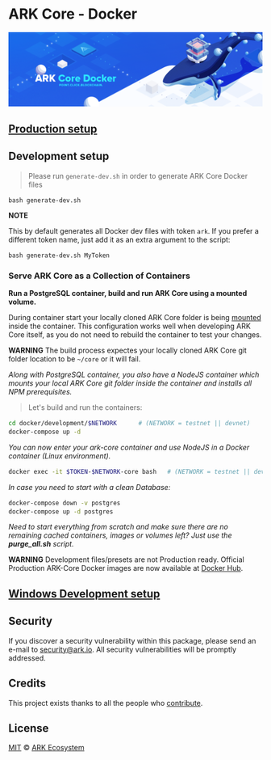 # ARK Core - Docker

<p align="center">
    <img src="https://github.com/ARKEcosystem/core-docker/blob/master/banner.png" />
</p>

## [Production setup](production/README.md)

## Development setup

> Please run `generate-dev.sh` in order to generate ARK Core Docker files

```
bash generate-dev.sh
```

**NOTE**

This by default generates all Docker dev files with token `ark`. If you prefer a different token name, just add it as an extra argument to the script:

```
bash generate-dev.sh MyToken
```
### Serve ARK Core as a Collection of Containers

**Run a PostgreSQL container, build and run ARK Core using a mounted volume.**

During container start your locally cloned ARK Core folder is being [mounted](https://docs.docker.com/storage/volumes/) inside the container. This configuration works well when developing ARK Core itself, as you do not need to rebuild the container to test your changes.

**WARNING**
The build process expectes your locally cloned ARK Core git folder location to be `~/core` or it will fail.

_Along with PostgreSQL container, you also have a NodeJS container which mounts your local ARK Core git folder inside the container and installs all NPM prerequisites._

> Let's build and run the containers:

```bash
cd docker/development/$NETWORK      # (NETWORK = testnet || devnet)
docker-compose up -d
```

_You can now enter your ark-core container and use NodeJS in a Docker container (Linux environment)._

```bash
docker exec -it $TOKEN-$NETWORK-core bash   # (NETWORK = testnet || devnet, default TOKEN is `ark`)
```

_In case you need to start with a clean Database:_

```bash
docker-compose down -v postgres
docker-compose up -d postgres
```

_Need to start everything from scratch and make sure there are no remaining cached containers, images or volumes left? Just use the **purge_all.sh** script._

**WARNING**
Development files/presets are not Production ready. Official Production ARK-Core Docker images are now available at [Docker Hub](https://hub.docker.com/r/arkecosystem/core).

## [Windows Development setup](windows/README.md)

## Security

If you discover a security vulnerability within this package, please send an e-mail to security@ark.io. All security vulnerabilities will be promptly addressed.

## Credits

This project exists thanks to all the people who [contribute](../../contributors).

## License

[MIT](LICENSE) © [ARK Ecosystem](https://ark.io)
